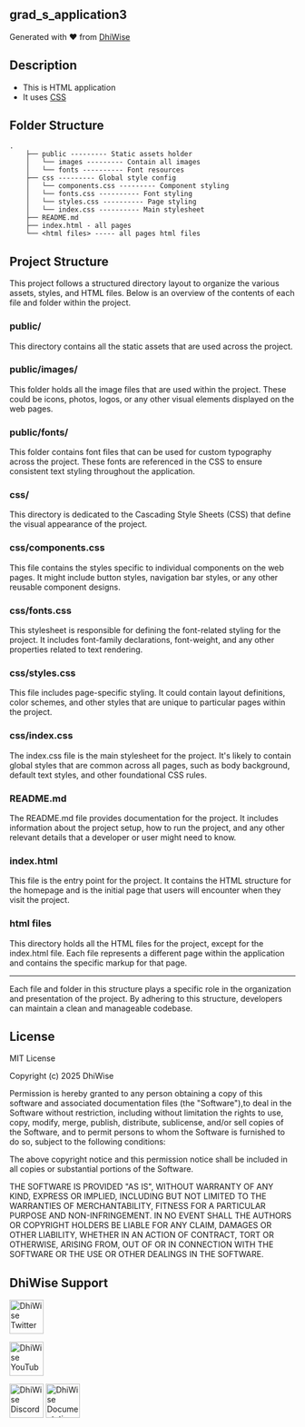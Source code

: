 ## grad_s_application3

Generated with ❤️ from [DhiWise](https://www.dhiwise.com)

## Description

- This is HTML application
- It uses [CSS](https://developer.mozilla.org/en-US/docs/Web/CSS)

## Folder Structure

```
.
    ├── public --------- Static assets holder
    │   └── images --------- Contain all images
    │   └── fonts ---------- Font resources
    ├── css --------- Global style config
    │   └── components.css --------- Component styling
    │   └── fonts.css ---------- Font styling
    │   └── styles.css ---------- Page styling
    │   └── index.css ---------- Main stylesheet
    ├── README.md
    ├── index.html - all pages
    └── <html files> ----- all pages html files
```

## Project Structure

This project follows a structured directory layout to organize the various assets, styles, and HTML files. Below is an overview of the contents of each file and folder within the project.

### public/

This directory contains all the static assets that are used across the project.

### public/images/

This folder holds all the image files that are used within the project. These could be icons, photos, logos, or any other visual elements displayed on the web pages.

### public/fonts/

This folder contains font files that can be used for custom typography across the project. These fonts are referenced in the CSS to ensure consistent text styling throughout the application.

### css/

This directory is dedicated to the Cascading Style Sheets (CSS) that define the visual appearance of the project.

### css/components.css

This file contains the styles specific to individual components on the web pages. It might include button styles, navigation bar styles, or any other reusable component designs.

### css/fonts.css

This stylesheet is responsible for defining the font-related styling for the project. It includes font-family declarations, font-weight, and any other properties related to text rendering.

### css/styles.css

This file includes page-specific styling. It could contain layout definitions, color schemes, and other styles that are unique to particular pages within the project.

### css/index.css

The index.css file is the main stylesheet for the project. It's likely to contain global styles that are common across all pages, such as body background, default text styles, and other foundational CSS rules.

### README.md

The README.md file provides documentation for the project. It includes information about the project setup, how to run the project, and any other relevant details that a developer or user might need to know.

### index.html

This file is the entry point for the project. It contains the HTML structure for the homepage and is the initial page that users will encounter when they visit the project.

### html files

This directory holds all the HTML files for the project, except for the index.html file. Each file represents a different page within the application and contains the specific markup for that page.

---

Each file and folder in this structure plays a specific role in the organization and presentation of the project. By adhering to this structure, developers can maintain a clean and manageable codebase.

## License

MIT License

Copyright (c) 2025 DhiWise

Permission is hereby granted to any person obtaining a copy of this software and associated documentation files (the "Software"),to deal in the Software without restriction, including without limitation the rights to use, copy, modify, merge, publish, distribute, sublicense, and/or sell copies of the Software, and to permit persons to whom the Software is furnished to do so, subject to the following conditions:

The above copyright notice and this permission notice shall be included in all copies or substantial portions of the Software.

THE SOFTWARE IS PROVIDED "AS IS", WITHOUT WARRANTY OF ANY KIND, EXPRESS OR IMPLIED, INCLUDING BUT NOT LIMITED TO THE WARRANTIES OF MERCHANTABILITY, FITNESS FOR A PARTICULAR PURPOSE AND NON-INFRINGEMENT. IN NO EVENT SHALL THE AUTHORS OR COPYRIGHT HOLDERS BE LIABLE FOR ANY CLAIM, DAMAGES OR OTHER LIABILITY, WHETHER IN AN ACTION OF CONTRACT, TORT OR OTHERWISE, ARISING FROM, OUT OF OR IN CONNECTION WITH THE SOFTWARE OR THE USE OR OTHER DEALINGS IN THE SOFTWARE.

## DhiWise Support

<a href="https://twitter.com/dhiwise"><img src="https://user-images.githubusercontent.com/35039342/55471524-8e24cb00-5627-11e9-9389-58f3d4419153.png" width="60" alt="DhiWise Twitter"></a>

<a href="https://www.youtube.com/c/DhiWise"><img src="https://cdn.vox-cdn.com/thumbor/0kpe316UpZWk53iw3bOLoJfF6hI=/0x0:1680x1050/1400x1400/filters:focal(706x391:974x659):format(gif)/cdn.vox-cdn.com/uploads/chorus_image/image/56414325/YTLogo_old_new_animation.0.gif" width="60" alt="DhiWise YouTube"></a>

<a href="https://discord.gg/dhiwise-878500942604038215"><img src="https://user-images.githubusercontent.com/47489894/183043664-b01aac56-0372-458a-bde9-3f2a6bded21b.png" width="60" alt="DhiWise Discord"></a>
<a href="https://docs.dhiwise.com/docs/react/intro"><img src="https://global-uploads.webflow.com/618e36726d3c0f19c9284e56/62383865d5477f2e4f6b6e2e_main-monogram-p-500.png" width="60" alt="DhiWise Documentation"></a>
